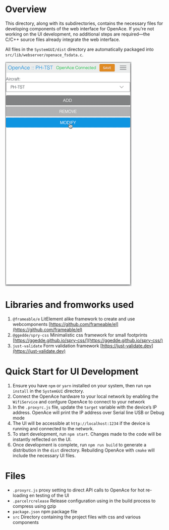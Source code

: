 # Overview

This directory, along with its subdirectories, contains the necessary files for developing components of the web interface for OpenAce. If you're not working on the UI development, no additional steps are required—the C/C++ source files already integrate the web interface.

All files in the `SystemGUI/dist` directory are automatically packaged into `src/lib/webserver/openace_fsdata.c`.

![GUI](doc/SystemGUI.gif)

# Libraries and fromworks used

1. `@frameable/e` LitElement alike framework to create and use webcomponents [https://github.com/frameable/el](https://github.com/frameable/el)
1. `@ggedde/spry-css` Minimalistic css framework for small footprints [https://ggedde.github.io/spry-css/](https://ggedde.github.io/spry-css/)
1. `just-validate` Form validation framework [https://just-validate.dev](https://just-validate.dev)

# Quick Start for UI Development

1. Ensure you have `npm` or `yarn` installed on your system, then run `npm install` in the `SystemGUI` directory.
2. Connect the OpenAce hardware to your local network by enabling the `WifiService` and confgure OpenAce to connect to your network
3. In the `.proxyrc.js` file, update the `target` variable with the device’s IP address. OpenAce will print the IP address over Serial line USB or Debug mode
4. The UI will be accessible at `http://localhost:1234` if the device is running and connected to the network.
5. To start development, run `npm start`. Changes made to the code will be instantly reflected on the UI.
6. Once development is complete, run `npm run build` to generate a distribution in the `dist` directory. Rebuilding OpenAce with `cmake` will include the necessary UI files.


# Files

- `.proxyrc.js` proxy setting to direct API calls to OpenAce for hot re-loading en testing of the UI
- `.parcelrcrelease` Release configuration using in the build process to compress using gzip
- `package.json` npm package file
- `src` Directory containing the project files with css and various components